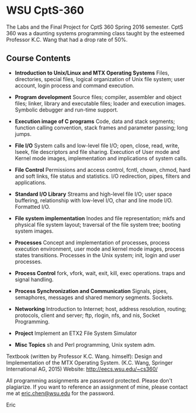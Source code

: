 # WSU CptS-360

The Labs and the Final Project for CptS 360 Spring 2016 semester. CptS 360 was a daunting systems programming class taught by the esteemed Professor K.C. Wang that had a drop rate of 50%.

## Course Contents
- **Introduction to Unix/Linux and MTX Operating Systems**
     Files, directories, special files, logical organization of 
     Unix file system; user account, login process and command
     execution.

- **Program development**
     Source files;  compiler, assembler and object files; 
     linker, library and executable files; loader and execution 
     images. Symbolic debugger and run-time support.

- **Execution image of C programs**
     Code, data and stack segments; function calling convention, 
     stack frames and parameter passing; long jumps.

- **File I/O**
     System calls and low-level file I/O; open, close, read, write, 
     lseek, file descriptors and file sharing. Execution of User 
     mode and Kernel mode images, implementation and implications 
     of system calls.

- **File Control**
     Permissions and access control, fcntl, chown, chmod, hard 
     and soft links, file status and statistics. 
     I/O redirection, pipes, filters and applications.

- **Standard I/O Library**
     Streams and high-level file I/O; user space buffering, 
     relationship with low-level I/O,  char and line mode I/O. 
     Formatted I/O.

- **File system implementation**
     Inodes and file representation; mkfs and physical file 
     system layout; traversal of the file system tree; booting 
     system images.

- **Processes**
     Concept and implementation of processes, process execution 
     environment, user mode and kernel mode images, process
     states transitions. Processes in the Unix system; init, 
     login and user processes.

- **Process Control**
     fork, vfork, wait, exit, kill, exec operations. traps and 
     signal handling.

- **Process Synchronization and Communication**
     Signals, pipes, semaphores, messages and shared memory 
     segments. Sockets.
   
- **Networking**
     Introduction to Internet; host, address resolution, 
     routing; protocols, client and server; ftp, rlogin, nfs, 
     and nis, Socket Programming. 

- **Project** Implement an ETX2 File System Simulator

- **Misc Topics** sh and Perl programming, Unix system adm.



Textbook (written by Professor K.C. Wang. himself): Design and Implementation of the MTX Operating System. (K.C. Wang, Springer International AG, 2015)
Website: http://eecs.wsu.edu/~cs360/

All programming assignments are password protected. Please don't plagiarize. 
If you want to reference an assignment of mine, please contact me at eric.chen@wsu.edu for the password. 

Eric
